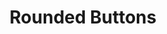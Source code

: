 ---
title: Rounded Buttons
category: Application
paid: true
isActive: true
ltr: {"react":{"jsxCss":[],"jsxTail":[{"code":"// sm\n<button\n    className=\"px-3 py-1.5 text-sm text-white duration-150 bg-indigo-600 rounded-full hover:bg-indigo-500 active:bg-indigo-700\"\n>\n    Button\n</button>\n\n// default\n<button\n    className=\"px-4 py-2 text-white bg-indigo-600 rounded-full duration-150 hover:bg-indigo-500 active:bg-indigo-700\"\n>\n    Button\n</button>\n\n// md\n<button\n    className=\"px-5 py-3 text-white duration-150 bg-indigo-600 rounded-full hover:bg-indigo-500 active:bg-indigo-700\"\n>\n    Button\n</button>\n\n// lg\n<button\n    className=\"px-6 py-3.5 text-white bg-indigo-600 rounded-full duration-150 hover:bg-indigo-500 active:bg-indigo-700\"\n>\n    Button\n</button>\n\n// xl\n<button\n    className=\"px-7 py-4 text-white duration-150 bg-indigo-600 rounded-full hover:bg-indigo-500 active:bg-indigo-700\"\n>\n    Button\n</button>","label":"App.jsx"}]},"vue":{"vueCss":[],"vueTail":[]},"preview":"function App() {\n  return /*#__PURE__*/React.createElement(\"div\", {\n    className: \"btns-container\"\n  }, /*#__PURE__*/React.createElement(\"button\", {\n    className: \"px-3 py-1.5 text-sm text-white duration-150 bg-indigo-600 rounded-full hover:bg-indigo-500 active:bg-indigo-700\"\n  }, \"Button\"), /*#__PURE__*/React.createElement(\"button\", {\n    className: \"px-4 py-2 text-white bg-indigo-600 rounded-full duration-150 hover:bg-indigo-500 active:bg-indigo-700\"\n  }, \"Button\"), /*#__PURE__*/React.createElement(\"button\", {\n    className: \"px-5 py-3 text-white duration-150 bg-indigo-600 rounded-full hover:bg-indigo-500 active:bg-indigo-700\"\n  }, \"Button\"), /*#__PURE__*/React.createElement(\"button\", {\n    className: \"px-6 py-3.5 text-white bg-indigo-600 rounded-full duration-150 hover:bg-indigo-500 active:bg-indigo-700\"\n  }, \"Button\"), /*#__PURE__*/React.createElement(\"button\", {\n    className: \"px-7 py-4 text-white duration-150 bg-indigo-600 rounded-full hover:bg-indigo-500 active:bg-indigo-700\"\n  }, \"Button\"));\n}"}
rtl: {"preview":"function App() {\n  return /*#__PURE__*/React.createElement(\"div\", {\n    className: \"btns-container\"\n  }, /*#__PURE__*/React.createElement(\"button\", {\n    className: \"px-3 py-1.5 text-sm text-white duration-150 bg-indigo-600 rounded-full hover:bg-indigo-500 active:bg-indigo-700\"\n  }, \"\\u0627\\u0636\\u063A\\u0637 \\u0647\\u0646\\u0627\"), /*#__PURE__*/React.createElement(\"button\", {\n    className: \"px-4 py-2 text-white bg-indigo-600 rounded-full duration-150 hover:bg-indigo-500 active:bg-indigo-700\"\n  }, \"\\u0627\\u0636\\u063A\\u0637 \\u0647\\u0646\\u0627\"), /*#__PURE__*/React.createElement(\"button\", {\n    className: \"px-5 py-3 text-white duration-150 bg-indigo-600 rounded-full hover:bg-indigo-500 active:bg-indigo-700\"\n  }, \"\\u0627\\u0636\\u063A\\u0637 \\u0647\\u0646\\u0627\"), /*#__PURE__*/React.createElement(\"button\", {\n    className: \"px-6 py-3.5 text-white bg-indigo-600 rounded-full duration-150 hover:bg-indigo-500 active:bg-indigo-700\"\n  }, \"\\u0627\\u0636\\u063A\\u0637 \\u0647\\u0646\\u0627\"), /*#__PURE__*/React.createElement(\"button\", {\n    className: \"px-7 py-4 text-white duration-150 bg-indigo-600 rounded-full hover:bg-indigo-500 active:bg-indigo-700\"\n  }, \"\\u0627\\u0636\\u063A\\u0637 \\u0647\\u0646\\u0627\"));\n}","react":{"jsxTail":[{"code":"// sm\n<button\n    className=\"px-3 py-1.5 text-sm text-white duration-150 bg-indigo-600 rounded-full hover:bg-indigo-500 active:bg-indigo-700\"\n>\n    اضغط هنا\n</button>\n\n// default\n<button\n    className=\"px-4 py-2 text-white bg-indigo-600 rounded-full duration-150 hover:bg-indigo-500 active:bg-indigo-700\"\n>\n    اضغط هنا\n</button>\n\n// md\n<button\n    className=\"px-5 py-3 text-white duration-150 bg-indigo-600 rounded-full hover:bg-indigo-500 active:bg-indigo-700\"\n>\n    اضغط هنا\n</button>\n\n// lg\n<button\n    className=\"px-6 py-3.5 text-white bg-indigo-600 rounded-full duration-150 hover:bg-indigo-500 active:bg-indigo-700\"\n>\n    اضغط هنا\n</button>\n\n// xl\n<button\n    className=\"px-7 py-4 text-white duration-150 bg-indigo-600 rounded-full hover:bg-indigo-500 active:bg-indigo-700\"\n>\n    اضغط هنا\n</button>","label":"App.jsx"}],"jsxCss":[]},"vue":{"vueCss":[],"vueTail":[]}}
slug: /buttons
id: 7532fd9e-b4a0-4467-8277-60c1afc75839
created_at: 1668378607556
---